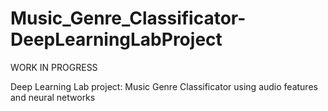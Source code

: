 # Music_Genre_Classificator-DeepLearningLabProject

WORK IN PROGRESS

Deep Learning Lab project: Music Genre Classificator using audio features and neural networks
